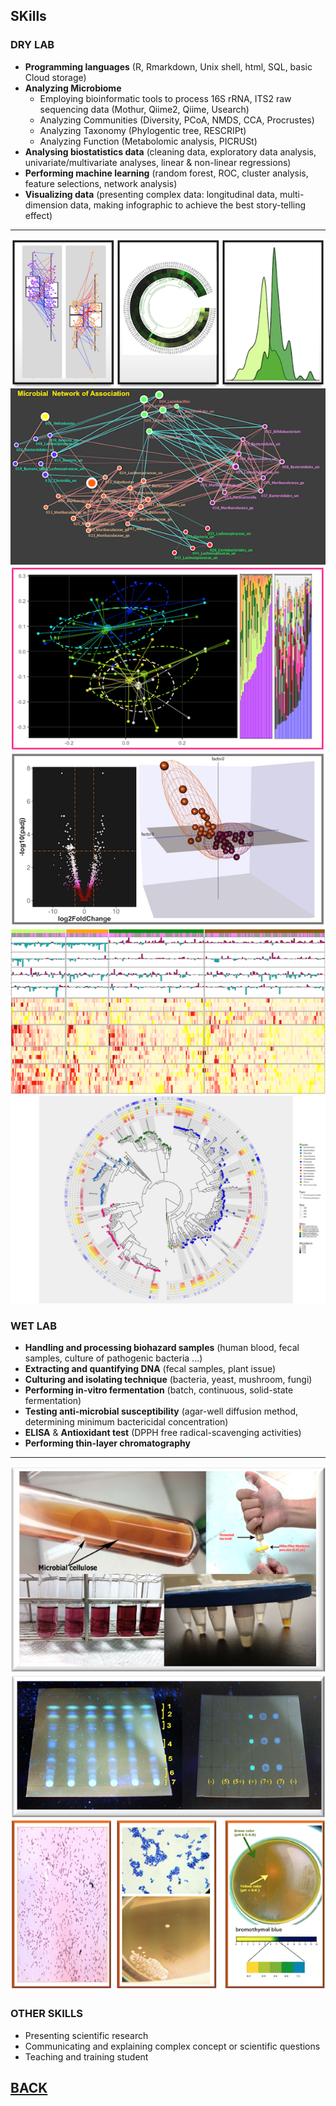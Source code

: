 

## SKills
### DRY LAB

 - **Programming languages** (R, Rmarkdown, Unix shell, html, SQL, basic Cloud storage) 
 - **Analyzing Microbiome**
     - Employing bioinformatic tools to process 16S rRNA, ITS2 raw sequencing data (Mothur, Qiime2, Qiime,  Usearch)
     - Analyzing Communities  (Diversity, PCoA, NMDS, CCA, Procrustes)
     - Analyzing Taxonomy  (Phylogentic tree, RESCRIPt) 
     - Analyzing Function (Metabolomic analysis, PICRUSt)
 - **Analysing biostatistics data** (cleaning data, exploratory data analysis, univariate/multivariate analyses, linear & non-linear regressions)
 - **Performing machine learning**  (random forest, ROC, cluster analysis, feature selections, network analysis)
 - **Visualizing data** (presenting complex data: longitudinal data, multi-dimension data, making infographic to achieve the best story-telling effect) 
 
 ---
 
 <img src="images/4hinh.png?raw=true"/>
 
 <img src="images/Net4.png?raw=true"/>
 
 <img src="images/PCOA.png?raw=true"/>
 
 <img src="images/Dry1.png?raw=true"/>
 
 <img src="images/map1.png?raw=true"/>
 
 <img src="images/phylo13.png?raw=true"/>
 
### WET LAB
  

- **Handling and processing biohazard samples** (human blood, fecal samples,  culture of pathogenic bacteria ...)
- **Extracting and quantifying DNA** (fecal samples, plant issue)
- **Culturing and isolating technique** (bacteria, yeast, mushroom, fungi) 
- **Performing in-vitro fermentation** (batch, continuous, solid-state fermentation)
- **Testing anti-microbial susceptibility** (agar-well diffusion method, determining minimum bactericidal concentration)
- **ELISA** & **Antioxidant test** (DPPH free radical-scavenging activities) 
- **Performing thin-layer chromatography** 

---
 
 <img src="images/wet1.1.png?raw=true"/>
 
 <img src="images/wet1.2.png?raw=true"/>
  
 <img src="images/wet2.png?raw=true"/>

### OTHER SKILLS

- Presenting scientific research 
- Communicating and explaining complex concept or scientific questions
- Teaching and training student 



## [BACK](https://biokhoi.github.io/)





